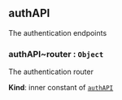 <a name="module_authAPI"></a>

## authAPI
The authentication endpoints

<a name="module_authAPI..router"></a>

### authAPI~router : <code>Object</code>
The authentication router

**Kind**: inner constant of [<code>authAPI</code>](#module_authAPI)  
